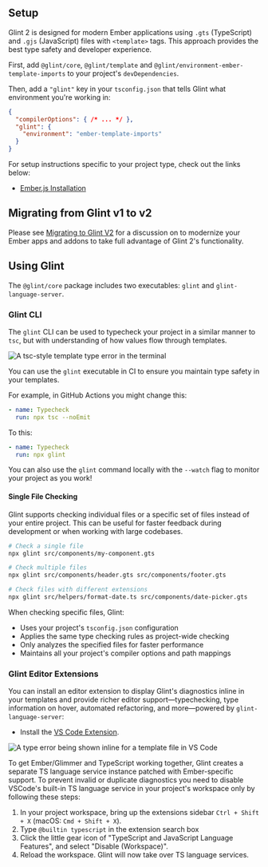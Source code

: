## Setup

Glint 2 is designed for modern Ember applications using `.gts` (TypeScript) and `.gjs` (JavaScript) files with `<template>` tags. This approach provides the best type safety and developer experience.

First, add `@glint/core`, `@glint/template` and `@glint/environment-ember-template-imports` to your project's `devDependencies`.

Then, add a `"glint"` key in your `tsconfig.json` that tells Glint what environment you're working in:

```json
{
  "compilerOptions": { /* ... */ },
  "glint": {
    "environment": "ember-template-imports"
  }
}
```

For setup instructions specific to your project type, check out the links below:

- [Ember.js Installation](ember/installation.md)

## Migrating from Glint v1 to v2

Please see [Migrating to Glint V2](./migrating-v2.md) for a discussion on to modernize your Ember apps and addons to take full advantage of Glint 2's functionality.

## Using Glint

The `@glint/core` package includes two executables: `glint` and `glint-language-server`.

### Glint CLI

The `glint` CLI can be used to typecheck your project in a similar manner to `tsc`, but with understanding of how values flow through templates.

![A `tsc`-style template type error in the terminal](https://user-images.githubusercontent.com/108688/111076577-1d61db00-84ed-11eb-876a-e5b504758d11.png)

You can use the `glint` executable in CI to ensure you maintain type safety in your templates.

For example, in GitHub Actions you might change this:

```yaml
- name: Typecheck
  run: npx tsc --noEmit
```

To this:

```yaml
- name: Typecheck
  run: npx glint
```

You can also use the `glint` command locally with the `--watch` flag to monitor your project as you work!

#### Single File Checking

Glint supports checking individual files or a specific set of files instead of your entire project. This can be useful for faster feedback during development or when working with large codebases.

```bash
# Check a single file
npx glint src/components/my-component.gts

# Check multiple files
npx glint src/components/header.gts src/components/footer.gts

# Check files with different extensions
npx glint src/helpers/format-date.ts src/components/date-picker.gts
```

When checking specific files, Glint:
- Uses your project's `tsconfig.json` configuration
- Applies the same type checking rules as project-wide checking
- Only analyzes the specified files for faster performance
- Maintains all your project's compiler options and path mappings

### Glint Editor Extensions

You can install an editor extension to display Glint's diagnostics inline in your templates and provide richer editor support&mdash;typechecking, type information on hover, automated refactoring, and more&mdash;powered by `glint-language-server`:

- Install the [VS Code Extension](https://marketplace.visualstudio.com/items?itemName=typed-ember.glint-vscode).

![A type error being shown inline for a template file in VS Code](https://user-images.githubusercontent.com/108688/111076679-995c2300-84ed-11eb-934a-3a29f21be89a.png)

To get Ember/Glimmer and TypeScript working together, Glint creates a separate TS language service instance patched with Ember-specific support. To prevent invalid or duplicate diagnostics you need to disable VSCode's built-in TS language service in your project's workspace only by following these steps:

1. In your project workspace, bring up the extensions sidebar `Ctrl + Shift + X` (macOS: `Cmd + Shift + X`).
1. Type `@builtin typescript` in the extension search box
1. Click the little gear icon of "TypeScript and JavaScript Language Features", and select "Disable (Workspace)".
1. Reload the workspace. Glint will now take over TS language services.

